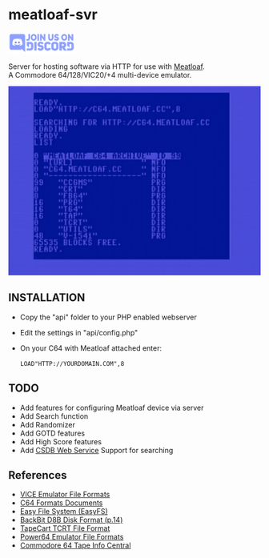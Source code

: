 # meatloaf-svr

[![discord chat](docs/discord.sm.png)](https://discord.gg/FwJUe8kQpS)

Server for hosting software via HTTP for use with [Meatloaf](https://github.com/idolpx/meatloaf).<br/>
A Commodore 64/128/VIC20/+4 multi-device emulator.<br/>

![LOAD_HTTP](docs/meatloaf64-svr.png)

## INSTALLATION

* Copy the "api" folder to your PHP enabled webserver
* Edit the settings in "api/config.php"
* On your C64  with Meatloaf attached enter:
  
  ``` CBMDOS
  LOAD"HTTP://YOURDOMAIN.COM",8 
  ```

## TODO

* Add features for configuring Meatloaf device via server
* Add Search function
* Add Randomizer
* Add GOTD features
* Add High Score features
* Add [CSDB Web Service](https://csdb.dk/webservice/) Support for searching

## References

* [VICE Emulator File Formats](https://vice-emu.sourceforge.io/vice_17.html#SEC329)
* [C64 Formats Documents](https://ist.uwaterloo.ca/~schepers/formats.html)
* [Easy File System (EasyFS)](https://skoe.de/easyflash/files/devdocs/EasyFlash-AppSupport.pdf)
* [BackBit D8B Disk Format (p.14)](https://backbit.io/downloads/Docs/BackBit%20Cartridge%20Documentation.pdf?page=14)
* [TapeCart TCRT File Format](https://github.com/ikorb/tapecart/blob/master/doc/TCRT%20Format.md)
* [Power64 Emulator File Formats](https://www.infinite-loop.at/Power64/Documentation/Power64-ReadMe/AE-File_Formats.html)
* [Commodore 64 Tape Info Central](https://www.geocities.ws/SiliconValley/Platform/8224/c64tape/index.html)
  